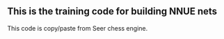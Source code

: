 ## This is the training code for building NNUE nets ##

This code is copy/paste from Seer chess engine.


